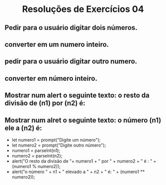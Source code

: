 <h1 align="center">Resoluções de Exercícios 04</h1>

  ## Pedir para o usuário digitar dois números.
  ## converter em um numero inteiro.
  ## pedir para o usuário digitar outro numero.
  ## converter em número inteiro.
  ## Mostrar num alert o seguinte texto: o resto da divisão de (n1) por (n2) é:
  ## Mostrar num alret o seguinte texto: o número (n1) ele a (n2) é:

  - let numero1 = prompt("Digite um número");
  - let numero2 = prompt("Digite outro número");
  - numero1 = parseInt(n1);
  - numero2 = parseInt(n2);
  - alert("O resto da divisão de "+ numero1 + " por " + numero2 + " é : " + (numero1 % numero2));
  - alert("o número " + n1 + " elevado a " + n2 + " é: " + (numero1 ** numero2));


